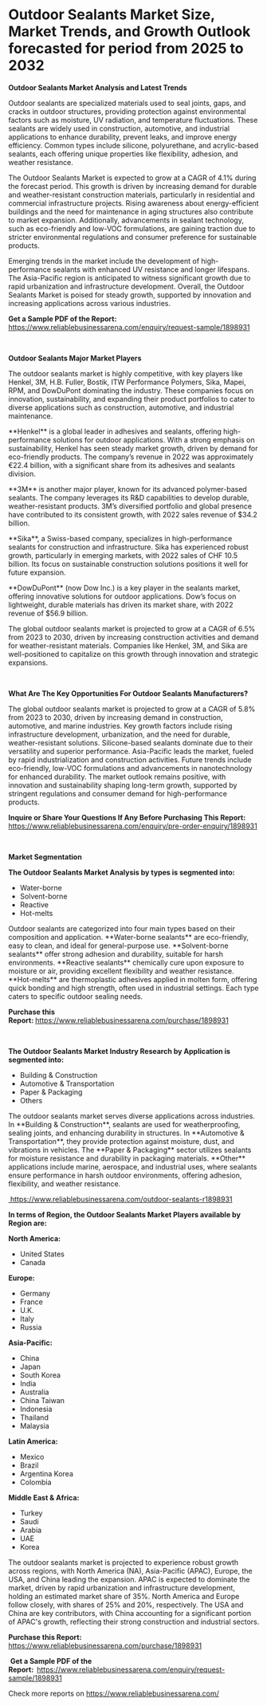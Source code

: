 <p><h1>Outdoor Sealants Market Size, Market Trends, and Growth Outlook forecasted for period from 2025 to 2032</h1></p><p><strong>Outdoor Sealants Market Analysis and Latest Trends</strong></p>
<p><p>Outdoor sealants are specialized materials used to seal joints, gaps, and cracks in outdoor structures, providing protection against environmental factors such as moisture, UV radiation, and temperature fluctuations. These sealants are widely used in construction, automotive, and industrial applications to enhance durability, prevent leaks, and improve energy efficiency. Common types include silicone, polyurethane, and acrylic-based sealants, each offering unique properties like flexibility, adhesion, and weather resistance.</p><p>The Outdoor Sealants Market is expected to grow at a CAGR of 4.1% during the forecast period. This growth is driven by increasing demand for durable and weather-resistant construction materials, particularly in residential and commercial infrastructure projects. Rising awareness about energy-efficient buildings and the need for maintenance in aging structures also contribute to market expansion. Additionally, advancements in sealant technology, such as eco-friendly and low-VOC formulations, are gaining traction due to stricter environmental regulations and consumer preference for sustainable products.</p><p>Emerging trends in the market include the development of high-performance sealants with enhanced UV resistance and longer lifespans. The Asia-Pacific region is anticipated to witness significant growth due to rapid urbanization and infrastructure development. Overall, the Outdoor Sealants Market is poised for steady growth, supported by innovation and increasing applications across various industries.</p></p>
<p><strong>Get a Sample PDF of the Report:&nbsp;</strong> <a href="https://www.reliablebusinessarena.com/enquiry/request-sample/1898931?utm_campaign=2113&utm_medium=2&utm_source=Github&utm_content=ia&utm_term=24012025&utm_id=outdoor-sealants">https://www.reliablebusinessarena.com/enquiry/request-sample/1898931</a></p>
<p>&nbsp;</p>
<p><strong>Outdoor Sealants Major Market Players</strong></p>
<p><p>The outdoor sealants market is highly competitive, with key players like Henkel, 3M, H.B. Fuller, Bostik, ITW Performance Polymers, Sika, Mapei, RPM, and DowDuPont dominating the industry. These companies focus on innovation, sustainability, and expanding their product portfolios to cater to diverse applications such as construction, automotive, and industrial maintenance.</p><p>**Henkel** is a global leader in adhesives and sealants, offering high-performance solutions for outdoor applications. With a strong emphasis on sustainability, Henkel has seen steady market growth, driven by demand for eco-friendly products. The company’s revenue in 2022 was approximately €22.4 billion, with a significant share from its adhesives and sealants division.</p><p>**3M** is another major player, known for its advanced polymer-based sealants. The company leverages its R&D capabilities to develop durable, weather-resistant products. 3M’s diversified portfolio and global presence have contributed to its consistent growth, with 2022 sales revenue of $34.2 billion.</p><p>**Sika**, a Swiss-based company, specializes in high-performance sealants for construction and infrastructure. Sika has experienced robust growth, particularly in emerging markets, with 2022 sales of CHF 10.5 billion. Its focus on sustainable construction solutions positions it well for future expansion.</p><p>**DowDuPont** (now Dow Inc.) is a key player in the sealants market, offering innovative solutions for outdoor applications. Dow’s focus on lightweight, durable materials has driven its market share, with 2022 revenue of $56.9 billion.</p><p>The global outdoor sealants market is projected to grow at a CAGR of 6.5% from 2023 to 2030, driven by increasing construction activities and demand for weather-resistant materials. Companies like Henkel, 3M, and Sika are well-positioned to capitalize on this growth through innovation and strategic expansions.</p></p>
<p>&nbsp;</p>
<p><strong>What Are The Key Opportunities For Outdoor Sealants Manufacturers?</strong></p>
<p><p>The global outdoor sealants market is projected to grow at a CAGR of 5.8% from 2023 to 2030, driven by increasing demand in construction, automotive, and marine industries. Key growth factors include rising infrastructure development, urbanization, and the need for durable, weather-resistant solutions. Silicone-based sealants dominate due to their versatility and superior performance. Asia-Pacific leads the market, fueled by rapid industrialization and construction activities. Future trends include eco-friendly, low-VOC formulations and advancements in nanotechnology for enhanced durability. The market outlook remains positive, with innovation and sustainability shaping long-term growth, supported by stringent regulations and consumer demand for high-performance products.</p></p>
<p><strong>Inquire or Share Your Questions If Any Before Purchasing This Report:</strong> <a href="https://www.reliablebusinessarena.com/enquiry/pre-order-enquiry/1898931?utm_campaign=2113&utm_medium=2&utm_source=Github&utm_content=ia&utm_term=24012025&utm_id=outdoor-sealants">https://www.reliablebusinessarena.com/enquiry/pre-order-enquiry/1898931</a></p>
<p>&nbsp;</p>
<p><strong>Market Segmentation</strong></p>
<p><strong>The Outdoor Sealants Market Analysis by types is segmented into:</strong></p>
<p><ul><li>Water-borne</li><li>Solvent-borne</li><li>Reactive</li><li>Hot-melts</li></ul></p>
<p><p>Outdoor sealants are categorized into four main types based on their composition and application. **Water-borne sealants** are eco-friendly, easy to clean, and ideal for general-purpose use. **Solvent-borne sealants** offer strong adhesion and durability, suitable for harsh environments. **Reactive sealants** chemically cure upon exposure to moisture or air, providing excellent flexibility and weather resistance. **Hot-melts** are thermoplastic adhesives applied in molten form, offering quick bonding and high strength, often used in industrial settings. Each type caters to specific outdoor sealing needs.</p></p>
<p><strong>Purchase this Report:&nbsp;</strong><a href="https://www.reliablebusinessarena.com/purchase/1898931?utm_campaign=2113&utm_medium=2&utm_source=Github&utm_content=ia&utm_term=24012025&utm_id=outdoor-sealants">https://www.reliablebusinessarena.com/purchase/1898931</a></p>
<p>&nbsp;</p>
<p><strong>The Outdoor Sealants Market Industry Research by Application is segmented into:</strong></p>
<p><ul><li>Building & Construction</li><li>Automotive & Transportation</li><li>Paper & Packaging</li><li>Others</li></ul></p>
<p><p>The outdoor sealants market serves diverse applications across industries. In **Building & Construction**, sealants are used for weatherproofing, sealing joints, and enhancing durability in structures. In **Automotive & Transportation**, they provide protection against moisture, dust, and vibrations in vehicles. The **Paper & Packaging** sector utilizes sealants for moisture resistance and durability in packaging materials. **Other** applications include marine, aerospace, and industrial uses, where sealants ensure performance in harsh outdoor environments, offering adhesion, flexibility, and weather resistance.</p></p>
<p><a href="https://www.reliablebusinessarena.com/outdoor-sealants-r1898931?utm_campaign=2113&utm_medium=2&utm_source=Github&utm_content=ia&utm_term=24012025&utm_id=outdoor-sealants">&nbsp;https://www.reliablebusinessarena.com/outdoor-sealants-r1898931</a></p>
<p><strong>In terms of Region, the Outdoor Sealants Market Players available by Region are:</strong></p>
<p>
    <p> <strong> North America: </strong>
        <ul>
            <li>United States</li>
            <li>Canada</li>
        </ul>
        </p> 
    <p> <strong> Europe: </strong>
        <ul>
            <li>Germany</li>
            <li>France</li>
            <li>U.K.</li>
            <li>Italy</li>
            <li>Russia</li>
        </ul>
        </p> 
    <p> <strong> Asia-Pacific: </strong>
        <ul>
            <li>China</li>
            <li>Japan</li>
            <li>South Korea</li>
            <li>India</li>
            <li>Australia</li>
            <li>China Taiwan</li>
            <li>Indonesia</li>
            <li>Thailand</li>
            <li>Malaysia</li>
        </ul>
        </p> 
    <p> <strong> Latin America: </strong>
        <ul>
            <li>Mexico</li>
            <li>Brazil</li>
            <li>Argentina Korea</li>
            <li>Colombia</li>
        </ul>
        </p> 
    <p> <strong> Middle East & Africa: </strong>
        <ul>
            <li>Turkey</li>
            <li>Saudi</li>
            <li>Arabia</li>
            <li>UAE</li>
            <li>Korea</li>
        </ul>
    </p>
    </p>
<p><p>The outdoor sealants market is projected to experience robust growth across regions, with North America (NA), Asia-Pacific (APAC), Europe, the USA, and China leading the expansion. APAC is expected to dominate the market, driven by rapid urbanization and infrastructure development, holding an estimated market share of 35%. North America and Europe follow closely, with shares of 25% and 20%, respectively. The USA and China are key contributors, with China accounting for a significant portion of APAC's growth, reflecting their strong construction and industrial sectors.</p></p>
<p><strong>Purchase this Report: </strong><a href="https://www.reliablebusinessarena.com/purchase/1898931?utm_campaign=2113&utm_medium=2&utm_source=Github&utm_content=ia&utm_term=24012025&utm_id=outdoor-sealants">https://www.reliablebusinessarena.com/purchase/1898931</a></p>
<p>&nbsp;<strong>Get a Sample PDF of the Report:&nbsp;&nbsp;</strong><a href="https://www.reliablebusinessarena.com/enquiry/request-sample/1898931?utm_campaign=2113&utm_medium=2&utm_source=Github&utm_content=ia&utm_term=24012025&utm_id=outdoor-sealants">https://www.reliablebusinessarena.com/enquiry/request-sample/1898931</a></p>
<p><strong></strong></p>
<p>Check more reports on <a href="https://www.reliablebusinessarena.com/?utm_campaign=2113&utm_medium=2&utm_source=Github&utm_content=ia&utm_term=24012025&utm_id=outdoor-sealants">https://www.reliablebusinessarena.com/</a></p>